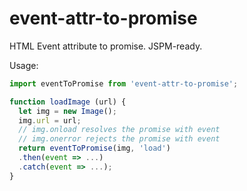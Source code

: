 # event-attr-to-promise
HTML Event attribute to promise. JSPM-ready.

Usage:
```js
import eventToPromise from 'event-attr-to-promise';

function loadImage (url) {
  let img = new Image();
  img.url = url;
  // img.onload resolves the promise with event
  // img.onerror rejects the promise with event
  return eventToPromise(img, 'load')
  .then(event => ...)
  .catch(event => ...);
}
```
